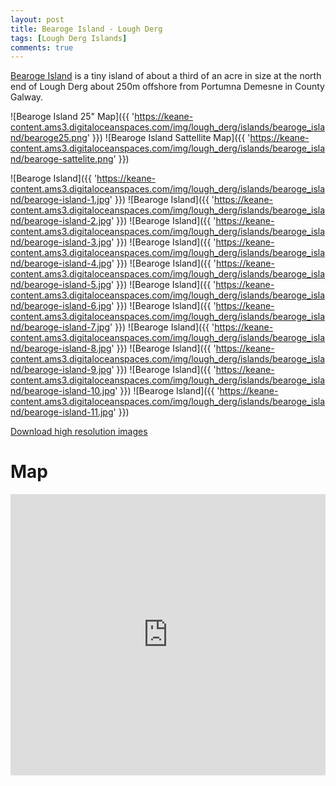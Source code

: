 ```yaml
---
layout: post
title: Bearoge Island - Lough Derg
tags: [Lough Derg Islands]
comments: true
---
```


[Bearoge Island](https://www.logainm.ie/en/1437497) is a tiny island of about a third of an acre in size at the north end of Lough Derg about 250m offshore from Portumna Demesne in County Galway.

![Bearoge Island 25" Map]({{ 'https://keane-content.ams3.digitaloceanspaces.com/img/lough_derg/islands/bearoge_island/bearoge25.png' }})
![Bearoge Island Sattellite Map]({{ 'https://keane-content.ams3.digitaloceanspaces.com/img/lough_derg/islands/bearoge_island/bearoge-sattelite.png' }})

![Bearoge Island]({{ 'https://keane-content.ams3.digitaloceanspaces.com/img/lough_derg/islands/bearoge_island/bearoge-island-1.jpg' }})
![Bearoge Island]({{ 'https://keane-content.ams3.digitaloceanspaces.com/img/lough_derg/islands/bearoge_island/bearoge-island-2.jpg' }})
![Bearoge Island]({{ 'https://keane-content.ams3.digitaloceanspaces.com/img/lough_derg/islands/bearoge_island/bearoge-island-3.jpg' }})
![Bearoge Island]({{ 'https://keane-content.ams3.digitaloceanspaces.com/img/lough_derg/islands/bearoge_island/bearoge-island-4.jpg' }})
![Bearoge Island]({{ 'https://keane-content.ams3.digitaloceanspaces.com/img/lough_derg/islands/bearoge_island/bearoge-island-5.jpg' }})
![Bearoge Island]({{ 'https://keane-content.ams3.digitaloceanspaces.com/img/lough_derg/islands/bearoge_island/bearoge-island-6.jpg' }})
![Bearoge Island]({{ 'https://keane-content.ams3.digitaloceanspaces.com/img/lough_derg/islands/bearoge_island/bearoge-island-7.jpg' }})
![Bearoge Island]({{ 'https://keane-content.ams3.digitaloceanspaces.com/img/lough_derg/islands/bearoge_island/bearoge-island-8.jpg' }})
![Bearoge Island]({{ 'https://keane-content.ams3.digitaloceanspaces.com/img/lough_derg/islands/bearoge_island/bearoge-island-9.jpg' }})
![Bearoge Island]({{ 'https://keane-content.ams3.digitaloceanspaces.com/img/lough_derg/islands/bearoge_island/bearoge-island-10.jpg' }})
![Bearoge Island]({{ 'https://keane-content.ams3.digitaloceanspaces.com/img/lough_derg/islands/bearoge_island/bearoge-island-11.jpg' }})

[Download high resolution images](https://keane-content.ams3.digitaloceanspaces.com/img/lough_derg/islands/bearoge_island/bearoge-island-highres.zip)

# Map
<iframe src="https://www.google.com/maps/embed?pb=!1m17!1m12!1m3!1d753.2207036759719!2d-8.239629762852763!3d53.07314082646425!2m3!1f0!2f0!3f0!3m2!1i1024!2i768!4f13.1!3m2!1m1!2zNTPCsDA0JzIzLjMiTiA4wrAxNCcyMC4zIlc!5e1!3m2!1sen!2sie!4v1698872857756!5m2!1sen!2sie" width="100%" height="450" style="border:0;" allowfullscreen="" loading="lazy" referrerpolicy="no-referrer-when-downgrade"></iframe>

